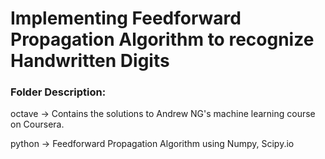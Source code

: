 # Implementing Feedforward Propagation Algorithm to recognize Handwritten Digits

### Folder Description:
  
octave -> Contains the solutions to Andrew NG's machine learning course on Coursera.
  
python -> Feedforward Propagation Algorithm using Numpy, Scipy.io 

